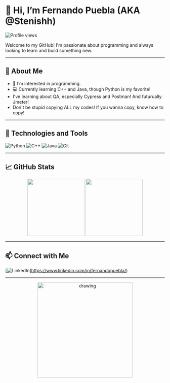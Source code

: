 # 👋 Hi, I’m Fernando Puebla (AKA @Stenishh)

![Profile views](https://komarev.com/ghpvc/?username=Stenishh&color=green)

Welcome to my GitHub! I'm passionate about programming and always looking to learn and build something new.

---

## 🌱 About Me

- 👀 I’m interested in programming.
- 💻 Currently learning C++ and Java, though Python is my favorite!
-  I've learning about QA, especially Cypress and Postman! And futurually Jmeter!
-  Don't be stupid copying ALL my codes! If you wanna copy, know how to copy!


---

## 🚀 Technologies and Tools

![Python](https://img.shields.io/badge/-Python-3776AB?style=flat-square&logo=python&logoColor=white)
![C++](https://img.shields.io/badge/-C++-00599C?style=flat-square&logo=cplusplus&logoColor=white)
![Java](https://img.shields.io/badge/-Java-007396?style=flat-square&logo=java&logoColor=white)
![Git](https://img.shields.io/badge/-Git-F05032?style=flat-square&logo=git&logoColor=white)

---

## 📈 GitHub Stats

<div align="center">
  <img height="180em" src="https://github-readme-stats.vercel.app/api?username=Stenishh&show_icons=true&theme=tokyonight&hide_border=true" />
  <img height="180em" src="https://github-readme-stats.vercel.app/api/top-langs/?username=Stenishh&layout=compact&theme=tokyonight&hide_border=true" />
</div>

---

## 📫 Connect with Me

[![LinkedIn](https://img.shields.io/badge/-LinkedIn-0077B5?style=flat-square&logo=linkedin&logoColor=white)]https://www.linkedin.com/in/fernandopuebla/)

---

<div align="center">
  
<img src="https://media1.tenor.com/m/rWkw0t7U1y4AAAAd/mouth-slurp.gif" alt="drawing" width="300"/>

</div>
